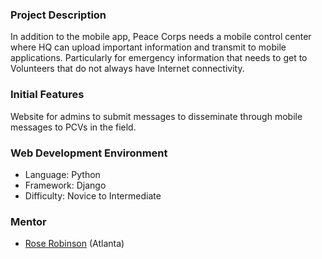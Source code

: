  
### Project Description
In addition to the mobile app, Peace Corps needs a mobile control center where HQ can upload important information and transmit to mobile applications. Particularly for emergency information that needs to get to Volunteers that do not always have Internet connectivity. 

### Initial Features
Website for admins to submit messages to disseminate through mobile messages to PCVs in the field. 


### Web Development Environment
* Language: Python 
* Framework: Django
* Difficulty: Novice to Intermediate

### Mentor
* [Rose Robinson](http://about.me/rosariorobinson) (Atlanta)
